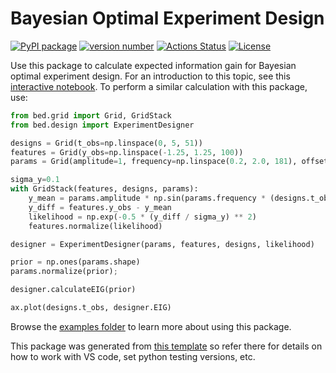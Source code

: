 # Bayesian Optimal Experiment Design

[![PyPI package](https://img.shields.io/badge/pip%20install-bayesdesign-brightgreen)](https://pypi.org/project/bayesdesign/) [![version number](https://img.shields.io/pypi/v/example-pypi-package?color=green&label=version)](https://github.com/dkirkby/bayesdesign/releases) [![Actions Status](https://github.com/dkirkby/bayesdesign/workflows/Test/badge.svg)](https://github.com/dkirkby/bayesdesign/actions) [![License](https://img.shields.io/github/license/dkirkby/bayesdesign)](https://github.com/dkirkby/bayesdesign/blob/main/LICENSE)

Use this package to calculate expected information gain for Bayesian optimal experiment design. For an introduction to this topic, see this [interactive notebook](https://observablehq.com/@dkirkby/boed). To perform a similar calculation with this package, use:
```python
from bed.grid import Grid, GridStack
from bed.design import ExperimentDesigner

designs = Grid(t_obs=np.linspace(0, 5, 51))
features = Grid(y_obs=np.linspace(-1.25, 1.25, 100))
params = Grid(amplitude=1, frequency=np.linspace(0.2, 2.0, 181), offset=0)

sigma_y=0.1
with GridStack(features, designs, params):
    y_mean = params.amplitude * np.sin(params.frequency * (designs.t_obs - params.offset))
    y_diff = features.y_obs - y_mean
    likelihood = np.exp(-0.5 * (y_diff / sigma_y) ** 2)
    features.normalize(likelihood)

designer = ExperimentDesigner(params, features, designs, likelihood)

prior = np.ones(params.shape)
params.normalize(prior);

designer.calculateEIG(prior)

ax.plot(designs.t_obs, designer.EIG)
```

Browse the [examples folder](https://github.com/dkirkby/bayesdesign/) to learn more about using this package.

This package was generated from [this template](https://github.com/tomchen/example_pypi_package) so refer there for details on how to work with VS code, set python testing versions, etc.
